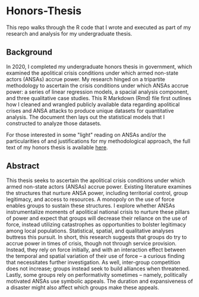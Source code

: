 # Honors-Thesis
This repo walks through the R code that I wrote and executed as part of my research and analysis for my undergraduate thesis.

## Background
In 2020, I completed my undergraduate honors thesis in government, which examined the apolitical crisis conditions under which armed non-state actors (ANSAs) accrue power. My research hinged on a tripartite methodology to ascertain the crisis conditions under which ANSAs accrue power: a series of linear regression models, a spacial analysis component, and three qualitative case studies. This R Markdown (Rmd) file first outlines how I cleaned and wrangled publicly available data regarding apolitical crises and ANSA attacks to produce unique datasets for quantitative analysis. The document then lays out the statistical models that I constructed to analyze those datasets.

For those interested in some "light" reading on ANSAs and/or the particularities of and justifications for my methodological approach, the full text of my honors thesis is available [here](https://samkanejimenez.files.wordpress.com/2021/02/final-thesis-copy-1.pdf).

## Abstract
This thesis seeks to ascertain the apolitical crisis conditions under which armed non-state actors (ANSAs) accrue power. Existing literature examines the structures that nurture ANSA power, including territorial control, group legitimacy, and access to resources. A monopoly on the use of force enables groups to sustain these structures. I explore whether ANSAs instrumentalize moments of apolitical national crisis to nurture these pillars of power and expect that groups will decrease their reliance on the use of force, instead utilizing catastrophes as opportunities to bolster legitimacy among local populations. Statistical, spatial, and qualitative analyses buttress this pursuit. In short, this research suggests that groups do try to accrue power in times of crisis, though not through service provision. Instead, they rely on force initially, and with an interaction effect between the temporal and spatial variation of their use of force – a curious finding that necessitates further investigation. As well, inter-group competition does not increase; groups instead seek to build alliances when threatened. Lastly, some groups rely on performativity sometimes – namely, politically motivated ANSAs use symbolic appeals. The duration and expansiveness of a disaster might also affect which groups make these appeals.
